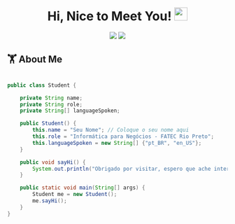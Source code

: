 <h1 align="center">
  Hi, Nice to Meet You! <img src="https://media.giphy.com/media/hvRJCLFzcasrR4ia7z/giphy.gif" width="30px">
</h1>

<p align="center">   
  <a href="mailto:marcos.dasped@gmail.com" target="_blank"><img src="https://img.shields.io/badge/-Email-0D1117?style=for-the-badge&logo=gmail&logoColor=0078D4"></a>
  <a href="https://www.linkedin.com/in/marcosdasped/" target="_blank"><img src="https://img.shields.io/badge/-LinkedIn-0D1117?style=for-the-badge&logo=linkedin&logoColor=0078D4"></a>
    <!--https://dev.to/envoy_/150-badges-for-github-pnk-->
</p>

## 🏋 About Me

```java

public class Student {

    private String name;
    private String role;
    private String[] languageSpoken;

    public Student() {
        this.name = "Seu Nome"; // Coloque o seu nome aqui
        this.role = "Informática para Negócios - FATEC Rio Preto";
        this.languageSpoken = new String[] {"pt_BR", "en_US"};
    }

    public void sayHi() {
        System.out.println("Obrigado por visitar, espero que ache interessante o meu perfil :)");
    }

    public static void main(String[] args) {
        Student me = new Student();
        me.sayHi();
    }
}

```
